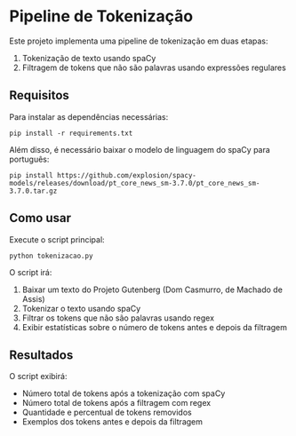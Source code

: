 # Pipeline de Tokenização

Este projeto implementa uma pipeline de tokenização em duas etapas:
1. Tokenização de texto usando spaCy
2. Filtragem de tokens que não são palavras usando expressões regulares

## Requisitos

Para instalar as dependências necessárias:

```
pip install -r requirements.txt
```

Além disso, é necessário baixar o modelo de linguagem do spaCy para português:

```
pip install https://github.com/explosion/spacy-models/releases/download/pt_core_news_sm-3.7.0/pt_core_news_sm-3.7.0.tar.gz
```

## Como usar

Execute o script principal:

```
python tokenizacao.py
```

O script irá:
1. Baixar um texto do Projeto Gutenberg (Dom Casmurro, de Machado de Assis)
2. Tokenizar o texto usando spaCy
3. Filtrar os tokens que não são palavras usando regex
4. Exibir estatísticas sobre o número de tokens antes e depois da filtragem

## Resultados

O script exibirá:
- Número total de tokens após a tokenização com spaCy
- Número total de tokens após a filtragem com regex
- Quantidade e percentual de tokens removidos
- Exemplos dos tokens antes e depois da filtragem